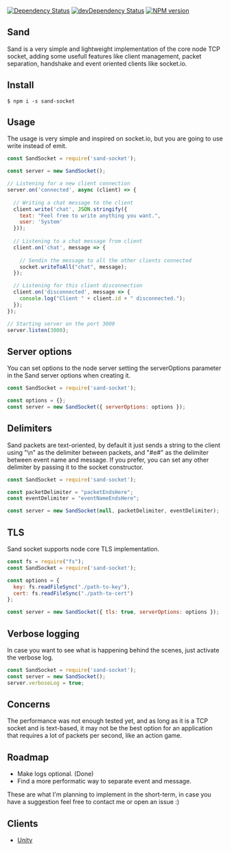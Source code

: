 [![Dependency Status](https://david-dm.org/ccadori/sand-socket.svg)](https://david-dm.org/ccadori/sand-socket)
[![devDependency Status](https://david-dm.org/ccadori/sand-socket/dev-status.svg)](https://david-dm.org/ccadori/sand-socket?type=dev)
[![NPM version](https://badge.fury.io/js/sand-socket.svg)](https://www.npmjs.com/package/sand-socket)

## Sand

Sand is a very simple and lightweight implementation of the core node TCP socket, adding some usefull features like client 
management, packet separation, handshake and event oriented clients like socket.io.

## Install

```
$ npm i -s sand-socket
```

## Usage
The usage is very simple and inspired on socket.io, but you are going to use write instead of emit.

```javascript
const SandSocket = require('sand-socket');

const server = new SandSocket();

// Listening for a new client connection
server.on('connected', async (client) => {
  
  // Writing a chat message to the client
  client.write('chat', JSON.stringify({
    text: "Feel free to write anything you want.",
    user: 'System'
  }));
  
  // Listening to a chat message from client
  client.on('chat', message => {
     
    // Sendin the message to all the other clients connected
    socket.writeToAll("chat", message);
  });

  // Listening for this client disconnection
  client.on('disconnected', message => {
    console.log("Client " + client.id + " disconnected.");
  });
});

// Starting server on the port 3000
server.listen(3000);
```

## Server options
You can set options to the node server setting the serverOptions parameter in the Sand server options when creating it.

```javascript
const SandSocket = require('sand-socket');

const options = {};
const server = new SandSocket({ serverOptions: options });
```

## Delimiters
Sand packets are text-oriented, by default it just sends a string to the client using "\n" as the delimiter
between packets, and "#e#" as the delimiter between event name and message. 
If you prefer, you can set any other delimiter by passing it to the socket constructor.

```javascript
const SandSocket = require('sand-socket');

const packetDelimiter = "packetEndsHere";
const eventDelimiter = "eventNameEndsHere";

const server = new SandSocket(null, packetDelimiter, eventDelimiter);
```

## TLS
Sand socket supports node core TLS implementation.

```javascript
const fs = require("fs");
const SandSocket = require('sand-socket');

const options = { 
  key: fs.readFileSync("./path-to-key"),
  cert: fs.readFileSync("./path-to-cert")
};

const server = new SandSocket({ tls: true, serverOptions: options });
```

## Verbose logging
In case you want to see what is happening behind the scenes, just activate the verbose log.

```javascript
const SandSocket = require('sand-socket');
const server = new SandSocket();
server.verboseLog = true;
```

## Concerns
The performance was not enough tested yet, and as long as it is a TCP socket and is text-based, it may not be 
the best option for an application that requires a lot of packets per second, like an action game.

## Roadmap
- Make logs optional. (Done)
- Find a more performatic way to separate event and message.

These are what I'm planning to implement in the short-term, in case you have a suggestion feel free to contact me 
or open an issue :)

## Clients

- [Unity](https://github.com/ccadori/sand-socket-unity)
